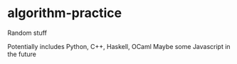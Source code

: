 # algorithm-practice

Random stuff

Potentially includes Python, C++, Haskell, OCaml
Maybe some Javascript in the future

